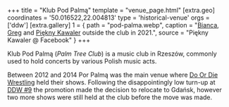 +++
title = "Klub Pod Palmą"
template = "venue_page.html"
[extra.geo]
coordinates = '50.016522,22.004813'
type = 'historical-venue'
orgs = ['ddw']
[extra.gallery]
1 = { path = "pod-palma.webp", caption = "[Bianca](@/w/bianca.md), [Greg](@/w/greg.md) and [Piękny Kawaler](@/w/piekny-kawaler.md) outside the club in 2021.", source = "Piękny Kawaler @ Facebook" }
+++

Klub Pod Palmą (_Palm Tree Club_) is a music club in Rzeszów, commonly used to hold concerts by various Polish music acts.

Between 2012 and 2014 Por Palmą was the main venue where [Do Or Die Wrestling](@/o/ddw.md) held their shows. Following the disappointingly low turn-up at [DDW #9](@/e/ddw/2013-10-25-ddw-9.md) the promotion made the decision to relocate to Gdańsk, however two more shows were still held at the club before the move was made.
